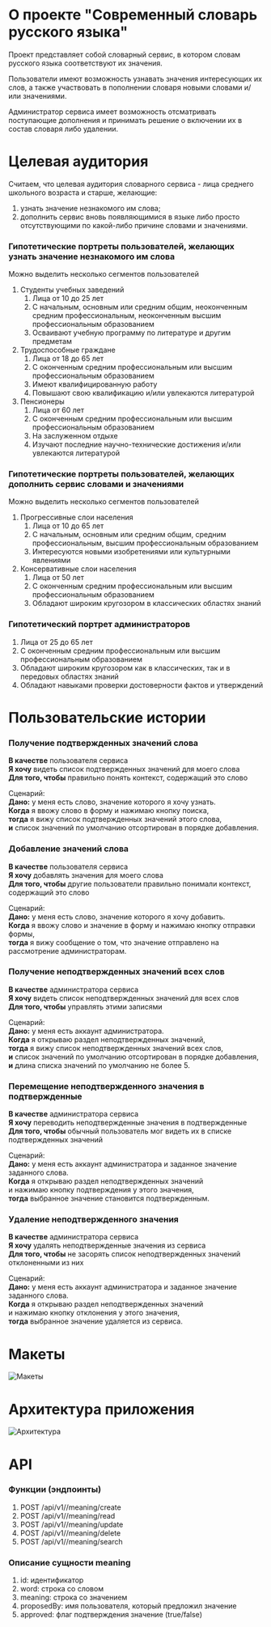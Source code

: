 # О проекте "Современный словарь русского языка"

Проект представляет собой словарный сервис, в котором словам русского языка соответствуют их значения.

Пользователи имеют возможность узнавать значения интересующих их слов, а также участвовать в пополнении словаря
новыми словами и/или значениями.

Администратор сервиса имеет возможность отсматривать поступающие дополнения и принимать решение
о включении их в состав словаря либо удалении.

# Целевая аудитория

Считаем, что целевая аудитория словарного сервиса - лица среднего школьного возраста и старше, желающие:
1. узнать значение незнакомого им слова;
2. дополнить сервис вновь появляющимися в языке
   либо просто отсутствующими по какой-либо причине словами и значениями.

### Гипотетические портреты пользователей, желающих узнать значение незнакомого им слова

Можно выделить несколько сегментов пользователей
1. Студенты учебных заведений
    1. Лица от 10 до 25 лет
    2. С начальным, основным или средним общим, неоконченным средним профессиональным,
       неоконченным высшим профессиональным образованием
    3. Осваивают учебную программу по литературе и другим предметам
2. Трудоспособные граждане
    1. Лица от 18 до 65 лет
    2. С оконченным средним профессиональным или высшим профессиональным образованием
    3. Имеют квалифицированную работу
    4. Повышают свою квалификацию и/или увлекаются литературой
3. Пенсионеры
    1. Лица от 60 лет
    2. С оконченным средним профессиональным или высшим профессиональным образованием
    3. На заслуженном отдыхе
    4. Изучают последние научно-технические достижения и/или увлекаются литературой

### Гипотетические портреты пользователей, желающих дополнить сервис словами и значениями

Можно выделить несколько сегментов пользователей
1. Прогрессивные слои населения
    1. Лица от 10 до 65 лет
    2. С начальным, основным или средним общим, средним профессиональным,
       высшим профессиональным образованием
    3. Интересуются новыми изобретениями или культурными явлениями
2. Консервативные слои населения
    1. Лица от 50 лет
    2. С оконченным средним профессиональным или высшим профессиональным образованием
    3. Обладают широким кругозором в классических областях знаний

### Гипотетический портрет администраторов

1. Лица от 25 до 65 лет
2. С оконченным средним профессиональным или высшим профессиональным образованием
3. Обладают широким кругозором как в классических, так и в передовых областях знаний
4. Обладают навыками проверки достоверности фактов и утверждений

# Пользовательские истории

### Получение подтвержденных значений слова

**В качестве** пользователя сервиса \
**Я хочу** видеть список подтвержденных значений для моего слова \
**Для того, чтобы** правильно понять контекст, содержащий это слово

Сценарий: \
**Дано:** у меня есть слово, значение которого я хочу узнать. \
**Когда** я ввожу слово в форму и нажимаю кнопку поиска, \
**тогда** я вижу список подтвержденных значений этого слова, \
**и** список значений по умолчанию отсортирован в порядке добавления.

### Добавление значений слова

**В качестве** пользователя сервиса \
**Я хочу** добавлять значения для моего слова \
**Для того, чтобы** другие пользователи правильно понимали контекст, содержащий это слово

Сценарий: \
**Дано:** у меня есть слово, значение которого я хочу добавить. \
**Когда** я ввожу слово и значение в форму и нажимаю кнопку отправки формы, \
**тогда** я вижу сообщение о том, что значение отправлено на рассмотрение администраторам.

### Получение неподтвержденных значений всех слов

**В качестве** администратора сервиса \
**Я хочу** видеть список неподтвержденных значений для всех слов \
**Для того, чтобы** управлять этими записями

Сценарий: \
**Дано:** у меня есть аккаунт администратора. \
**Когда** я открываю раздел неподтвержденных значений, \
**тогда** я вижу список неподтвержденных значений всех слов, \
**и** список значений по умолчанию отсортирован в порядке добавления, \
**и** длина списка значений по умолчанию не более 5.

### Перемещение неподтвержденного значения в подтвержденные

**В качестве** администратора сервиса \
**Я хочу** переводить неподтвержденные значения в подтвержденные \
**Для того, чтобы** обычный пользователь мог видеть их в списке подтвержденных значений

Сценарий: \
**Дано:** у меня есть аккаунт администратора и заданное значение заданного слова. \
**Когда** я открываю раздел неподтвержденных значений \
и нажимаю кнопку подтверждения у этого значения, \
**тогда** выбранное значение становится подтвержденным.

### Удаление неподтвержденного значения

**В качестве** администратора сервиса \
**Я хочу** удалять неподтвержденные значения из сервиса \
**Для того, чтобы** не засорять список неподтвержденных значений отклоненными из них

Сценарий: \
**Дано:** у меня есть аккаунт администратора и заданное значение заданного слова. \
**Когда** я открываю раздел неподтвержденных значений \
и нажимаю кнопку отклонения у этого значения, \
**тогда** выбранное значение удаляется из сервиса.

# Макеты

![Макеты](mockups/mockups.jpg)

# Архитектура приложения

![Архитектура](mockups/arch.svg)

# API

### Функции (эндпоинты)

1. POST /api/v1//meaning/create
2. POST /api/v1//meaning/read
3. POST /api/v1//meaning/update
4. POST /api/v1//meaning/delete
5. POST /api/v1//meaning/search

### Описание сущности meaning

1. id: идентификатор
2. word: строка со словом
3. meaning: строка со значением
4. proposedBy: имя пользователя, который предложил значение
5. approved: флаг подтверждения значение (true/false)